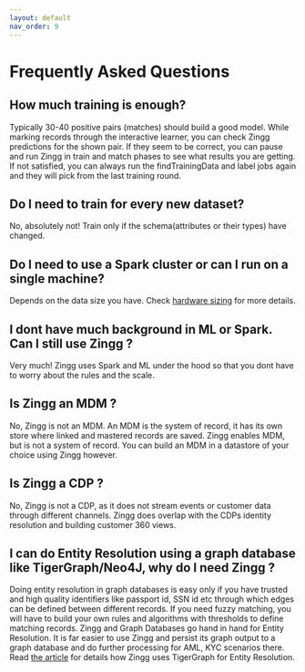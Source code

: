```yaml
---
layout: default
nav_order: 9
---
```

# Frequently Asked Questions

## How much training is enough?

Typically 30-40 positive pairs (matches) should build a good model. While marking records through the interactive learner, you can check Zingg predictions for the shown pair. If they seem to be correct, you can pause and run Zingg in train and match phases to see what results you are getting. If not satisfied, you can always run the findTrainingData and label jobs again and they will pick from the last training round.

## Do I need to train for every new dataset?

No, absolutely not! Train only if the schema(attributes or their types) have changed. 

## Do I need to use a Spark cluster or can I run on a single machine?

Depends on the data size you have. Check [hardware sizing](setup/hardwareSizing.md) for more details.

## I dont have much background in ML or Spark. Can I still use Zingg ?

Very much! Zingg uses Spark and ML under the hood so that you dont have to worry about the rules and the scale. 

## Is Zingg an MDM ?

No, Zingg is not an MDM. An MDM is the system of record, it has its own store where linked and mastered records are saved. Zingg enables MDM, but is not a system of record. You can build an MDM in a datastore of your choice using Zingg however. 

## Is Zingg a CDP ?

No, Zingg is not a CDP, as it does not stream events or customer data through different channels. Zingg does overlap with the CDPs identity resolution and building customer 360 views. 

## I can do Entity Resolution using a graph database like TigerGraph/Neo4J, why do I need Zingg ?

Doing entity resolution in graph databases is easy only if you have trusted and high quality identifiers like passport id, SSN id etc through which edges can be defined between different records. If you need fuzzy matching, you will have to build your own rules and algorithms with thresholds to define matching records. Zingg and Graph Databases go hand in hand for Entity Resolution. It is far easier to use Zingg and persist its graph output to a graph database and do further processing for AML, KYC scenarios there. Read [the article](https://towardsdatascience.com/entity-resolution-with-tigergraph-add-zingg-to-the-mix-95009471ca02) for details how Zingg uses TigerGraph for Entity Resolution.
